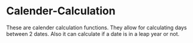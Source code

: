 # Calender-Calculation

These are calender calculation functions. They allow for calculating days between 2 dates. Also it can calculate if a date is in a leap year or not.
